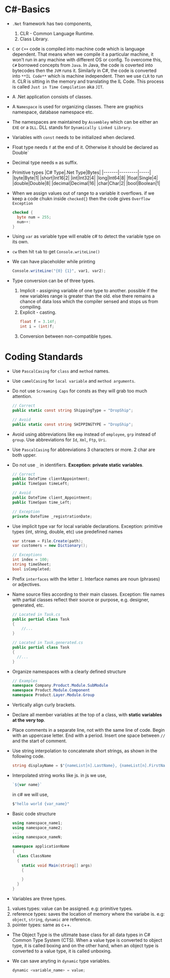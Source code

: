 # C#-Basics

- `.Net` framework has two components,

  1. CLR - Common Language Runtime.
  2. Class Library.

- `C` or `C++` code is compiled into machine code which is language dependent. That means when we compile it a particular machine, it won't run in any machine with different OS or config. To overcome this, `C#` borrowed concepts from `Java`. In Java, the code is coverted into bytecodes then the `JVM` runs it. Similarly in C#, the code is converted into `**IL Code**` which is machine independent. Then we use `CLR` to run it. CLR is sitting in the memory and translating the IL Code. This process is called `Just in Time Compilation` aka `JIT`.

- A .Net application consists of classes.

- A `Namespace` is used for organizing classes. There are graphics namespace, database namespace etc.

- The namespaces are maintained by `Assembley` which can be either an `EXE` or a `DLL`. DLL stands for `Dynamically Linked Library`.

- Variables with `const` needs to be initialized when declared.

- Float type needs `f` at the end of it. Otherwise it should be declared as Double`

- Decimal type needs `m` as suffix.

- Primitive types
  |C# Type|.Net Type|Bytes|
  |-------|---------|-----|
  |byte|Byte|1|
  |short|Int16|2|
  |int|Int32|4|
  |long|Int64|8|
  |float|Single|4|
  |double|Double|8|
  |decimal|Decimal|16|
  |char|Char|2|
  |bool|Boolean|1|

- When we assign values out of range to a variable it overflows. if we keep a code chukn inside `checked{}` then the code gives `Overflow Exception`
  ```csharp
  checked {
    byte num = 255;
    num++:
  }
  ```
- Using `var` as variable type will enable c# to detect the variable type on its own.

- `cw` then hit `tab` to get `Console.writeLine()`

- We can have placeholder while printing
  ```csharp
  Console.writeLine("{0} {1}", var1, var2);
  ```
- Type conversion can be of three types.
  1. Implicit - assigning variable of one type to another. possible if the new variables range is greater than the old. else there remains a chance of data loss which the compiler sensed and stops us from compiling.
  2. Explicit - casting.
     ```csharp
     float f = 3.14f;
     int i = (int)f;
     ```
  3. Conversion between non-compatible types.

# Coding Standards

- Use `PascalCasing` for `class` and `method` names.
- Use `camelCasing` for `local variable` and `method arguments`.
- Do not use `Screaming Caps` for consts as they will grab too much attention.

  ```csharp
  // Correct
  public static const string ShippingType = "DropShip";

  // Avoid
  public static const string SHIPPINGTYPE = "DropShip";
  ```

- Avoid using abbreviations like `emp` instead of `employee`, `grp` instead of `group`. Use abbreviations for `Id`, `Xml`, `Ftp`, `Uri`.

- Use `PascalCasing` for abbreviations 3 characters or more. 2 char are both upper.

- Do not use `_` in identifiers. **Exception: private static variables**.

  ```csharp
  // Correct
  public DateTime clientAppointment;
  public TimeSpan timeLeft;

  // Avoid
  public DateTime client_Appointment;
  public TimeSpan time_Left;

  // Exception
  private DateTime _registrationDate;
  ```

- Use implicit type var for local variable declarations. Exception: primitive types (int, string, double, etc) use predefined names

  ```csharp
  var stream = File.Create(path);
  var customers = new Dictionary();

  // Exceptions
  int index = 100;
  string timeSheet;
  bool isCompleted;
  ```

- Prefix `interfaces` with the letter `I`. Interface names are noun (phrases) or adjectives.

- Name source files according to their main classes. Exception: file names with partial classes reflect their source or purpose, e.g. designer, generated, etc.

  ```csharp
  // Located in Task.cs
  public partial class Task
  {
      //...
  }

  // Located in Task.generated.cs
  public partial class Task
  {
    //...
  }
  ```

- Organize namespaces with a clearly defined structure
  ```csharp
  // Examples
  namespace Company.Product.Module.SubModule
  namespace Product.Module.Component
  namespace Product.Layer.Module.Group
  ```
- Vertically align curly brackets.

- Declare all member variables at the top of a class, with **static variables at the very top**.

- Place comments in a separate line, not with the same line of code. Begin with an uppercase letter. End with a period. Insert one space between `//` and the start of comment.

- Use string interpolation to concatenate short strings, as shown in the following code.
  ```csharp
  string displayName = $"{nameList[n].LastName}, {nameList[n].FirstName}";
  ```
- Interpolated string works like js. in js we use,

  ```js
  `${var name}`
  ```

  in c# we will use,

  ```csharp
  $"hello world {var_name}"
  ```

- Basic code structure

  ```csharp
  using namespace_name1;
  using namespace_name2;
  ...
  using namespace_nameN;

  namespace applicationName
  {
    class ClassName
    {
      static void Main(string[] args)
      {

      }
    }
  }
  ```

- Variables are three types.

1. values types: value can be assigned. e.g: primitive types.
2. reference types: saves the location of memory where the variabe is. e.g: `object`, `string`, `dynamic` are reference.
3. pointer types: same as c++.

- The Object Type is the ultimate base class for all data types in C# Common Type System (CTS). When a value type is converted to object type, it is called boxing and on the other hand, when an object type is converted to a value type, it is called unboxing.

- We can save anyting in `dynamic` type variables.
  ```csharp
  dynamic <variable_name> = value;
  ```
